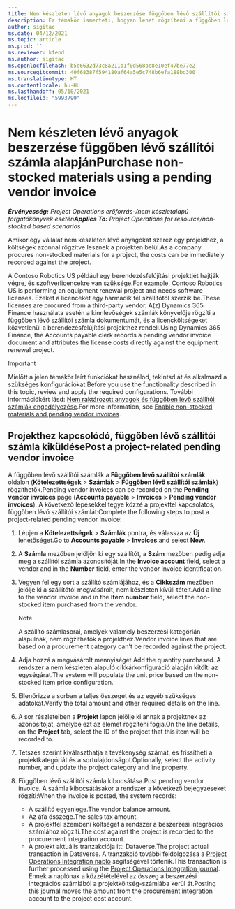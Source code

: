 ```yaml
---
title: Nem készleten lévő anyagok beszerzése függőben lévő szállítói számla alapján
description: Ez témakör ismerteti, hogyan lehet rögzíteni a függőben lévő szállítói számlákat.
author: sigitac
ms.date: 04/12/2021
ms.topic: article
ms.prod: ''
ms.reviewer: kfend
ms.author: sigitac
ms.openlocfilehash: b5e6632d73c8a211b1f0d568be8e10ef47be77e2
ms.sourcegitcommit: 40f68387f594180af64a5e5c748b6efa188bd300
ms.translationtype: HT
ms.contentlocale: hu-HU
ms.lasthandoff: 05/10/2021
ms.locfileid: "5993799"
---
```

# <a name="purchase-non-stocked-materials-using-a-pending-vendor-invoice"></a><span data-ttu-id="3ae18-103">Nem készleten lévő anyagok beszerzése függőben lévő szállítói számla alapján</span><span class="sxs-lookup"><span data-stu-id="3ae18-103">Purchase non-stocked materials using a pending vendor invoice</span></span>

<span data-ttu-id="3ae18-104">_**Érvényesség:** Project Operations erőforrás-/nem készletalapú forgatókönyvek esetén_</span><span class="sxs-lookup"><span data-stu-id="3ae18-104">_**Applies To:** Project Operations for resource/non-stocked based scenarios_</span></span>

<span data-ttu-id="3ae18-105">Amikor egy vállalat nem készleten lévő anyagokat szerez egy projekthez, a költségek azonnal rögzítve lesznek a projekten belül.</span><span class="sxs-lookup"><span data-stu-id="3ae18-105">As a company procures non-stocked materials for a project, the costs can be immediately recorded against the project.</span></span> 

<span data-ttu-id="3ae18-106">A Contoso Robotics US például egy berendezésfelújítási projektjét hajtják végre, és szoftverlicencekre van szüksége.</span><span class="sxs-lookup"><span data-stu-id="3ae18-106">For example, Contoso Robotics US is performing an equipment renewal project and needs software licenses.</span></span> <span data-ttu-id="3ae18-107">Ezeket a licenceket egy harmadik fél szállítótól szerzik be.</span><span class="sxs-lookup"><span data-stu-id="3ae18-107">These licenses are procured from a third-party vendor.</span></span>  <span data-ttu-id="3ae18-108">A(z) Dynamics 365 Finance használata esetén a kinnlevőségek számlák könyvelője rögzíti a függőben lévő szállítói számla dokumentumát, és a licencköltségeket közvetlenül a berendezésfelújítási projekthez rendeli.</span><span class="sxs-lookup"><span data-stu-id="3ae18-108">Using Dynamics 365 Finance, the Accounts payable clerk records a pending vendor invoice document and attributes the license costs directly against the equipment renewal project.</span></span> 

> [!IMPORTANT]
> <span data-ttu-id="3ae18-109">Mielőtt a jelen témakör leírt funkciókat használod, tekintsd át és alkalmazd a szükséges konfigurációkat.</span><span class="sxs-lookup"><span data-stu-id="3ae18-109">Before you use the functionality described in this topic, review and apply the required configurations.</span></span> <span data-ttu-id="3ae18-110">További információkért lásd: [Nem raktározott anyagok és függőben lévő szállítói számlák engedélyezése](configure-materials-nonstocked.md).</span><span class="sxs-lookup"><span data-stu-id="3ae18-110">For more information, see [Enable non-stocked materials and pending vendor invoices](configure-materials-nonstocked.md).</span></span> 

## <a name="post-a-project-related-pending-vendor-invoice"></a><span data-ttu-id="3ae18-111">Projekthez kapcsolódó, függőben lévő szállítói számla kiküldése</span><span class="sxs-lookup"><span data-stu-id="3ae18-111">Post a project-related pending vendor invoice</span></span> 

<span data-ttu-id="3ae18-112">A függőben lévő szállítói számlák a **Függőben lévő szállítói számlák** oldalon (**Kötelezettségek** > **Számlák** > **Függőben lévő szállítói számlák**) rögzíthetők.</span><span class="sxs-lookup"><span data-stu-id="3ae18-112">Pending vendor invoices can be recorded on the **Pending vendor invoices** page (**Accounts payable** > **Invoices** > **Pending vendor invoices**).</span></span> <span data-ttu-id="3ae18-113">A következő lépésekkel tegye közzé a projekttel kapcsolatos, függőben lévő szállítói számlát:</span><span class="sxs-lookup"><span data-stu-id="3ae18-113">Complete the following steps to post a project-related pending vendor invoice:</span></span>

1. <span data-ttu-id="3ae18-114">Lépjen a **Kötelezettségek** > **Számlák** pontra, és válassza az **Új** lehetőséget.</span><span class="sxs-lookup"><span data-stu-id="3ae18-114">Go to **Accounts payable** > **Invoices** and select **New**.</span></span> 
2. <span data-ttu-id="3ae18-115">A **Számla** mezőben jelöljön ki egy szállítót, a **Szám** mezőben pedig adja meg a szállítói számla azonosítóját.</span><span class="sxs-lookup"><span data-stu-id="3ae18-115">In the **Invoice account** field, select a vendor and in the **Number** field, enter the vendor invoice identification.</span></span>
3. <span data-ttu-id="3ae18-116">Vegyen fel egy sort a szállító számlájához, és a **Cikkszám** mezőben jelölje ki a szállítótól megvásárolt, nem készleten kívüli tételt.</span><span class="sxs-lookup"><span data-stu-id="3ae18-116">Add a line to the vendor invoice and in the **Item number** field, select the non-stocked item purchased from the vendor.</span></span> 

    > [!NOTE]
    > <span data-ttu-id="3ae18-117">A szállító számlasorai, amelyek valamely beszerzési kategórián alapulnak, nem rögzíthetők a projekthez.</span><span class="sxs-lookup"><span data-stu-id="3ae18-117">Vendor invoice lines that are based on a procurement category can't be recorded against the project.</span></span> 
    
5. <span data-ttu-id="3ae18-118">Adja hozzá a megvásárolt mennyiséget.</span><span class="sxs-lookup"><span data-stu-id="3ae18-118">Add the quantity purchased.</span></span> <span data-ttu-id="3ae18-119">A rendszer a nem készleten alapuló cikkárkonfiguráció alapján kitölti az egységárat.</span><span class="sxs-lookup"><span data-stu-id="3ae18-119">The system will populate the unit price based on the non-stocked item price configuration.</span></span> 
6. <span data-ttu-id="3ae18-120">Ellenőrizze a sorban a teljes összeget és az egyéb szükséges adatokat.</span><span class="sxs-lookup"><span data-stu-id="3ae18-120">Verify the total amount and other required details on the line.</span></span>
7. <span data-ttu-id="3ae18-121">A sor részleteiben a **Projekt** lapon jelölje ki annak a projektnek az azonosítóját, amelybe ezt az elemet rögzíteni fogja.</span><span class="sxs-lookup"><span data-stu-id="3ae18-121">On the line details, on the **Project** tab, select the ID of the project that this item will be recorded to.</span></span>
8. <span data-ttu-id="3ae18-122">Tetszés szerint kiválaszthatja a tevékenység számát, és frissítheti a projektkategóriát és a sortulajdonságot.</span><span class="sxs-lookup"><span data-stu-id="3ae18-122">Optionally, select the activity number, and update the project category and line property.</span></span>
9. <span data-ttu-id="3ae18-123">Függőben lévő szállítói számla kibocsátása.</span><span class="sxs-lookup"><span data-stu-id="3ae18-123">Post pending vendor invoice.</span></span> <span data-ttu-id="3ae18-124">A számla kibocsátásakor a rendszer a következő bejegyzéseket rögzíti:</span><span class="sxs-lookup"><span data-stu-id="3ae18-124">When the invoice is posted, the system records:</span></span>
    
    - <span data-ttu-id="3ae18-125">A szállító egyenlege.</span><span class="sxs-lookup"><span data-stu-id="3ae18-125">The vendor balance amount.</span></span>
    - <span data-ttu-id="3ae18-126">Az áfa összege.</span><span class="sxs-lookup"><span data-stu-id="3ae18-126">The sales tax amount.</span></span>
    - <span data-ttu-id="3ae18-127">A projekttel szembeni költséget a rendszer a beszerzési integrációs számlához rögzíti.</span><span class="sxs-lookup"><span data-stu-id="3ae18-127">The cost against the project is recorded to the procurement integration account.</span></span>
    - <span data-ttu-id="3ae18-128">A projekt aktuális tranzakciója itt: Dataverse.</span><span class="sxs-lookup"><span data-stu-id="3ae18-128">The project actual transaction in Dataverse.</span></span> <span data-ttu-id="3ae18-129">A tranzakció további feldolgozása a [Project Operations Integration napló](../project-accounting/project-operations-integration-journal.md) segítségével történik.</span><span class="sxs-lookup"><span data-stu-id="3ae18-129">This transaction is further processed using the [Project Operations Integration journal](../project-accounting/project-operations-integration-journal.md).</span></span> <span data-ttu-id="3ae18-130">Ennek a naplónak a közzétételével az összeg a beszerzési integrációs számlából a projektköltség-számlába kerül át.</span><span class="sxs-lookup"><span data-stu-id="3ae18-130">Posting this journal moves the amount from the procurement integration account to the project cost account.</span></span>
